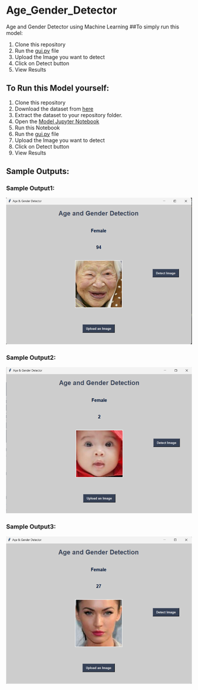 # Age_Gender_Detector
Age and Gender Detector using Machine Learning
##To simply run this model:
1. Clone this repository
2. Run the [gui.py](https://github.com/Vijayalakshmideepak/Age_Gender_Detector/blob/main/gui1.py) file
3. Upload the Image you want to detect
4. Click on Detect button
5. View Results

## To Run this Model yourself:
1. Clone this repository
2. Download the dataset from [here](https://www.kaggle.com/datasets/jangedoo/utkface-new/data)
3. Extract the dataset to your repository folder.
4. Open the [Model Jupyter Notebook](https://github.com/Vijayalakshmideepak/Age_Gender_Detector/blob/main/Age_Gender_Detection.ipynb)
5. Run this Notebook
6. Run the [gui.py](https://github.com/Vijayalakshmideepak/Age_Gender_Detector/blob/main/gui1.py) file
7. Upload the Image you want to detect
8. Click on Detect button
9. View Results

## Sample Outputs:
### Sample Output1:
![Sample Output 1](https://github.com/Vijayalakshmideepak/Age_Gender_Detector/blob/main/Output1.png)
### Sample Output2:
![Sample Output 2](https://github.com/Vijayalakshmideepak/Age_Gender_Detector/blob/main/Output2.png)
### Sample Output3:
![Sample Output 3](https://github.com/Vijayalakshmideepak/Age_Gender_Detector/blob/main/Output3.png)

